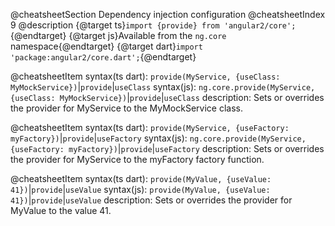 @cheatsheetSection
Dependency injection configuration
@cheatsheetIndex 9
@description
{@target ts}`import {provide} from 'angular2/core';`{@endtarget}
{@target js}Available from the `ng.core` namespace{@endtarget}
{@target dart}`import 'package:angular2/core.dart';`{@endtarget}

@cheatsheetItem
syntax(ts dart):
`provide(MyService, {useClass: MyMockService})`|`provide`|`useClass`
syntax(js):
`ng.core.provide(MyService, {useClass: MyMockService})`|`provide`|`useClass`
description:
Sets or overrides the provider for MyService to the MyMockService class.


@cheatsheetItem
syntax(ts dart):
`provide(MyService, {useFactory: myFactory})`|`provide`|`useFactory`
syntax(js):
`ng.core.provide(MyService, {useFactory: myFactory})`|`provide`|`useFactory`
description:
Sets or overrides the provider for MyService to the myFactory factory function.


@cheatsheetItem
syntax(ts dart):
`provide(MyValue, {useValue: 41})`|`provide`|`useValue`
syntax(js):
`provide(MyValue, {useValue: 41})`|`provide`|`useValue`
description:
Sets or overrides the provider for MyValue to the value 41.
